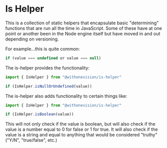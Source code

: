 # Is Helper

This is a collection of static helpers that encapsulate basic "determining"
functions that are run all the time in JavaScript. Some of these have at one
point or another been in the Node engine itself but have moved in and out
depending on versioning.

For example...this is quite common:

```typescript
if (value === undefined or value === null)
```

The is-helper provides the functionality:

```typescript
import { IsHelper } from "@withonevision/is-helper"

if (IsHelper.isNullOrUndefined(value))
```

The is-helper also adds functionality to certain things like:

```typescript
import { IsHelper } from "@withonevision/is-helper"

if (IsHelper.isBoolean(value))
```

This will not only check if the value is boolean, but will also check if the
value is a number equal to 0 for false or 1 for true. It will also check if the
value is a string and equal to anything that would be considered "truthy"
("Y/N", "true/false", etc.)
